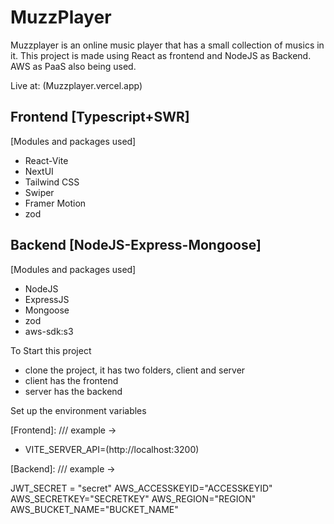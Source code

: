 # MuzzPlayer

Muzzplayer is an online music player that has a small collection of musics in it.
This project is made using React as frontend and NodeJS as Backend. AWS as PaaS also being used.

Live at: (Muzzplayer.vercel.app)

## Frontend [Typescript+SWR]

[Modules and packages used]

- React-Vite
- NextUI
- Tailwind CSS
- Swiper
- Framer Motion
- zod

## Backend [NodeJS-Express-Mongoose]

[Modules and packages used]

- NodeJS
- ExpressJS
- Mongoose
- zod
- aws-sdk:s3

To Start this project

- clone the project, it has two folders, client and server
- client has the frontend
- server has the backend

Set up the environment variables

[Frontend]:
/// example →

- VITE_SERVER_API=(http://localhost:3200)

[Backend]:
/// example →

JWT_SECRET = "secret"
AWS_ACCESSKEYID="ACCESSKEYID"
AWS_SECRETKEY="SECRETKEY"
AWS_REGION="REGION"
AWS_BUCKET_NAME="BUCKET_NAME"

